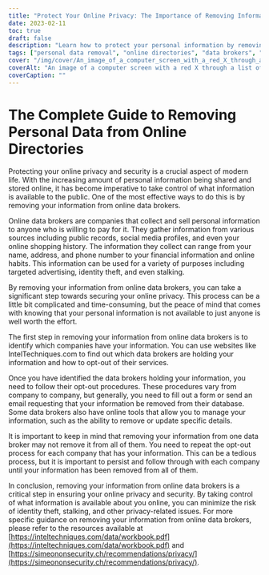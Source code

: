 ```yaml
---
title: "Protect Your Online Privacy: The Importance of Removing Information from Data Brokers"
date: 2023-02-11
toc: true
draft: false
description: "Learn how to protect your personal information by removing it from online directories and data brokers with this comprehensive guide."
tags: ["personal data removal", "online directories", "data brokers", "privacy protection", "complete guide", "remove personal information", "online privacy", "internet privacy", "online privacy", "data brokers", "remove information", "IntelTechniques", "SimeonOnSecurity", "online security", "privacy protection", "protect online privacy"]
cover: "/img/cover/An_image_of_a_computer_screen_with_a_red_X_through_a_list.webp"
coverAlt: "An image of a computer screen with a red X through a list of personal information, such as name, address, and phone number, symbolizing the removal of personal data from online directories."
coverCaption: ""
---
```

# The Complete Guide to Removing Personal Data from Online Directories

Protecting your online privacy and security is a crucial aspect of modern life. With the increasing amount of personal information being shared and stored online, it has become imperative to take control of what information is available to the public. One of the most effective ways to do this is by removing your information from online data brokers.

Online data brokers are companies that collect and sell personal information to anyone who is willing to pay for it. They gather information from various sources including public records, social media profiles, and even your online shopping history. The information they collect can range from your name, address, and phone number to your financial information and online habits. This information can be used for a variety of purposes including targeted advertising, identity theft, and even stalking.

By removing your information from online data brokers, you can take a significant step towards securing your online privacy. This process can be a little bit complicated and time-consuming, but the peace of mind that comes with knowing that your personal information is not available to just anyone is well worth the effort.

The first step in removing your information from online data brokers is to identify which companies have your information. You can use websites like IntelTechniques.com to find out which data brokers are holding your information and how to opt-out of their services.

Once you have identified the data brokers holding your information, you need to follow their opt-out procedures. These procedures vary from company to company, but generally, you need to fill out a form or send an email requesting that your information be removed from their database. Some data brokers also have online tools that allow you to manage your information, such as the ability to remove or update specific details.

It is important to keep in mind that removing your information from one data broker may not remove it from all of them. You need to repeat the opt-out process for each company that has your information. This can be a tedious process, but it is important to persist and follow through with each company until your information has been removed from all of them.

In conclusion, removing your information from online data brokers is a critical step in ensuring your online privacy and security. By taking control of what information is available about you online, you can minimize the risk of identity theft, stalking, and other privacy-related issues. For more specific guidance on removing your information from online data brokers, please refer to the resources available at [https://inteltechniques.com/data/workbook.pdf](https://inteltechniques.com/data/workbook.pdf) and [https://simeononsecurity.ch/recommendations/privacy/](https://simeononsecurity.ch/recommendations/privacy/).

